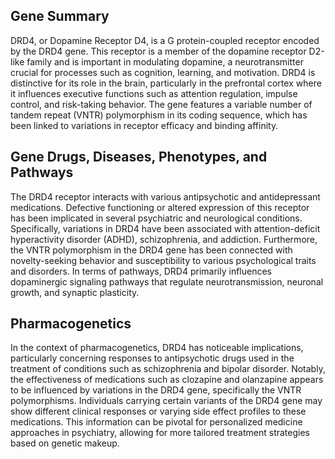 ## Gene Summary
DRD4, or Dopamine Receptor D4, is a G protein-coupled receptor encoded by the DRD4 gene. This receptor is a member of the dopamine receptor D2-like family and is important in modulating dopamine, a neurotransmitter crucial for processes such as cognition, learning, and motivation. DRD4 is distinctive for its role in the brain, particularly in the prefrontal cortex where it influences executive functions such as attention regulation, impulse control, and risk-taking behavior. The gene features a variable number of tandem repeat (VNTR) polymorphism in its coding sequence, which has been linked to variations in receptor efficacy and binding affinity.

## Gene Drugs, Diseases, Phenotypes, and Pathways
The DRD4 receptor interacts with various antipsychotic and antidepressant medications. Defective functioning or altered expression of this receptor has been implicated in several psychiatric and neurological conditions. Specifically, variations in DRD4 have been associated with attention-deficit hyperactivity disorder (ADHD), schizophrenia, and addiction. Furthermore, the VNTR polymorphism in the DRD4 gene has been connected with novelty-seeking behavior and susceptibility to various psychological traits and disorders. In terms of pathways, DRD4 primarily influences dopaminergic signaling pathways that regulate neurotransmission, neuronal growth, and synaptic plasticity.

## Pharmacogenetics
In the context of pharmacogenetics, DRD4 has noticeable implications, particularly concerning responses to antipsychotic drugs used in the treatment of conditions such as schizophrenia and bipolar disorder. Notably, the effectiveness of medications such as clozapine and olanzapine appears to be influenced by variations in the DRD4 gene, specifically the VNTR polymorphisms. Individuals carrying certain variants of the DRD4 gene may show different clinical responses or varying side effect profiles to these medications. This information can be pivotal for personalized medicine approaches in psychiatry, allowing for more tailored treatment strategies based on genetic makeup.